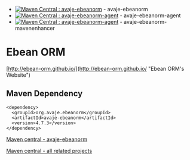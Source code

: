* [![Maven Central : avaje-ebeanorm](https://maven-badges.herokuapp.com/maven-central/org.avaje.ebeanorm/avaje-ebeanorm/badge.svg)](https://maven-badges.herokuapp.com/maven-central/org.avaje.ebeanorm/avaje-ebeanorm) - avaje-ebeanorm 
* [![Maven Central : avaje-ebeanorm-agent](https://maven-badges.herokuapp.com/maven-central/org.avaje.ebeanorm/avaje-ebeanorm-agent/badge.svg)](https://maven-badges.herokuapp.com/maven-central/org.avaje.ebeanorm/avaje-ebeanorm-agent) - avaje-ebeanorm-agent
* [![Maven Central : avaje-ebeanorm-agent](https://maven-badges.herokuapp.com/maven-central/org.avaje.ebeanorm/avaje-ebeanorm-mavenenhancer/badge.svg)](https://maven-badges.herokuapp.com/maven-central/org.avaje.ebeanorm/avaje-ebeanorm-mavenenhancer) - avaje-ebeanorm-mavenenhancer


Ebean ORM
==============
[http://ebean-orm.github.io/](http://ebean-orm.github.io/ "Ebean ORM's Website")


Maven Dependency
----------------
    <dependency>
      <groupId>org.avaje.ebeanorm</groupId>
      <artifactId>avaje-ebeanorm</artifactId>
      <version>4.7.3</version>
    </dependency>


[Maven central - avaje-ebeanorm](http://search.maven.org/#search%7Cgav%7C1%7Cg%3A%22org.avaje.ebeanorm%22%20AND%20a%3A%22avaje-ebeanorm%22 "maven central ebeanorm")

[Maven central - all related projects](http://search.maven.org/#search%7Cga%7C1%7Cavaje-ebeanorm "maven central ebeanorm")

